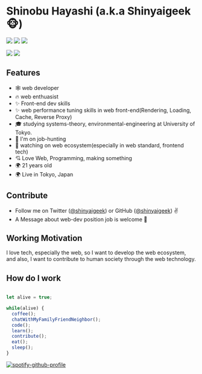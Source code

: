# Shinobu Hayashi (a.k.a Shinyaigeek🐵)

[![](https://img.shields.io/badge/build-passing-brightgreen)](https://github.com/Shinyaigeek) [![](https://img.shields.io/badge/Twitter-shinyaigeek-blue)](https://twitter.com/Shinyaigeek) [![](https://img.shields.io/badge/Blog-%E3%81%97%E3%81%AB%E3%82%83%E3%81%84%E3%81%AE%E5%AD%A6%E7%BF%92%E5%B8%B3-yellow)](https://shinyaigeek.dev)

![](https://github-readme-stats.vercel.app/api?username=shinyaigeek&count_private=true&show_icons=true&theme=dracula) ![](https://github-readme-stats.vercel.app/api/top-langs/?username=shinyaigeek&layout=compact)

## Features

- 🕸 web developer
- 🔥 web enthuasist
- ✨ Front-end dev skills
- ✨ web performance tuning skills in web front-end(Rendering, Loading, Cache, Reverse Proxy)
- 🎓 studying systems-theory, environmental-engineering at University of Tokyo.
- 🦄 I'm on job-hunting 
- 👀 watching on web ecosystem(especially in web standard, frontend tech)
- 💘 Love Web, Programming, making something
- 🌍 21 years old
- 🌍 Live in Tokyo, Japan

## Contribute

- Follow me on Twitter ([@shinyaigeek](https://twitter.com/Shinyaigeek)) or GitHub ([@shinyaigeek](https://github.com/Shinyaigeek)) ✌️
- A Message about web-dev position job is welcome 🥳

## Working Motivation

I love tech, especially the web, so I want to develop the web ecosystem, and also, I want to contribute to human society through the web technology.

## How do I work

```typescript

let alive = true;

while(alive) {
  coffee();
  chatWithMyFamilyFriendNeighbor();
  code();
  learn();
  contribute();
  eat();
  sleep();
}

```

[![spotify-github-profile](https://spotify-github-profile.vercel.app/api/view?uid=iqhxn3r451nf2lg00m3bvigny&cover_image=true&theme=default)](https://spotify-github-profile.vercel.app/api/view?uid=iqhxn3r451nf2lg00m3bvigny&redirect=true)
